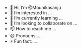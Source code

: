 - 👋 Hi, I’m @Mounikasanju
- 👀 I’m interested in ...
- 🌱 I’m currently learning ...
- 💞️ I’m looking to collaborate on ...
- 📫 How to reach me ...
- 😄 Pronouns: ...
- ⚡ Fun fact: ...

<!---
Mounikasanju/Mounikasanju is a ✨ special ✨ repository because its `README.md` (this file) appears on your GitHub profile.
You can click the Preview link to take a look at your changes.
--->

